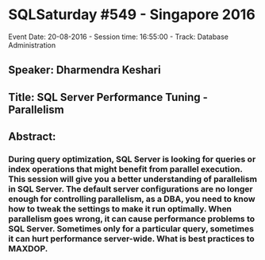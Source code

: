 # SQLSaturday #549 - Singapore 2016
Event Date: 20-08-2016 - Session time: 16:55:00 - Track: Database Administration
## Speaker: Dharmendra Keshari
## Title: SQL Server Performance Tuning - Parallelism 
## Abstract:
### During query optimization, SQL Server is looking for queries or index operations that might benefit from parallel execution. This session will give you a better understanding of parallelism in SQL Server. The default server configurations are no longer enough for controlling parallelism, as a DBA, you need to know how to tweak the settings to make it run optimally. When parallelism goes wrong, it can cause performance problems to SQL Server. Sometimes only for a particular query, sometimes it can hurt performance server-wide. What is best practices to MAXDOP.
